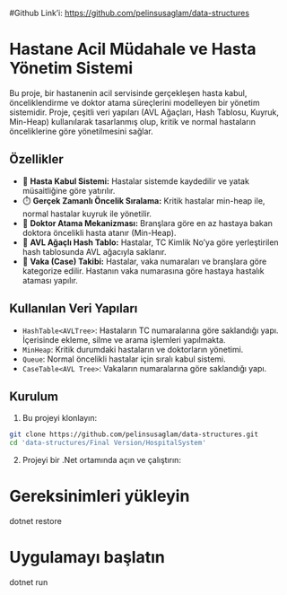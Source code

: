 #Github Link’i: https://github.com/pelinsusaglam/data-structures

# Hastane Acil Müdahale ve Hasta Yönetim Sistemi

Bu proje, bir hastanenin acil servisinde gerçekleşen hasta kabul, önceliklendirme ve doktor atama süreçlerini modelleyen bir yönetim sistemidir. Proje, çeşitli veri yapıları (AVL Ağaçları, Hash Tablosu, Kuyruk, Min-Heap) kullanılarak tasarlanmış olup, kritik ve normal hastaların önceliklerine göre yönetilmesini sağlar.

## Özellikler

- 🏥 **Hasta Kabul Sistemi:** Hastalar sistemde kaydedilir ve yatak müsaitliğine göre yatırılır.
- ⏱️ **Gerçek Zamanlı Öncelik Sıralama:** Kritik hastalar min-heap ile, normal hastalar kuyruk ile yönetilir.
- 🧠 **Doktor Atama Mekanizması:** Branşlara göre en az hastaya bakan doktora öncelikli hasta atanır (Min-Heap).
- 🌲 **AVL Ağaçlı Hash Tablo:** Hastalar, TC Kimlik No’ya göre yerleştirilen hash tablosunda AVL ağacıyla saklanır.
- 🧾 **Vaka (Case) Takibi:** Hastalar, vaka numaraları ve branşlara göre kategorize edilir. Hastanın vaka numarasına göre hastaya hastalık ataması yapılır.

## Kullanılan Veri Yapıları

- `HashTable<AVLTree>`: Hastaların TC numaralarına göre saklandığı yapı. İçerisinde ekleme, silme ve arama işlemleri yapılmakta.
- `MinHeap`: Kritik durumdaki hastaların ve doktorların yönetimi.
- `Queue`: Normal öncelikli hastalar için sıralı kabul sistemi.
- `CaseTable<AVL Tree>`: Vakaların numaralarına göre saklandığı yapı.  

## Kurulum

1. Bu projeyi klonlayın:

```bash
git clone https://github.com/pelinsusaglam/data-structures.git
cd 'data-structures/Final Version/HospitalSystem'
```

2. Projeyi bir .Net ortamında açın ve çalıştırın:

# Gereksinimleri yükleyin
dotnet restore

# Uygulamayı başlatın
dotnet run
